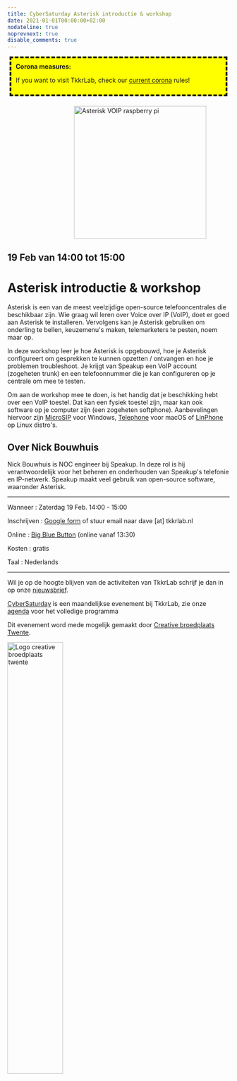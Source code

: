 ```yaml
---
title: CyberSaturday Asterisk introductie & workshop
date: 2021-01-01T00:00:00+02:00
nodateline: true
noprevnext: true
disable_comments: true
---
```

<div style="background: yellow;margin: 5px;padding:10px;border: 4px dashed black;">
<strong>Corona measures:</strong><p> If you want to visit TkkrLab, check our <a href="/corona">current corona</a> rules!</div>
<br>

<img alt="Asterisk VOIP raspberry pi" src="/images/asterisk_raspberry_pi.jpg" width="300px" height="300px" style="margin: 0px 30%;">

## 19 Feb van 14:00 tot 15:00 ##

# Asterisk introductie & workshop

Asterisk is een van de meest veelzijdige open-source telefooncentrales die beschikbaar zijn. Wie graag wil leren over Voice over IP (VoIP), doet er goed aan Asterisk te installeren. Vervolgens kan je Asterisk gebruiken om onderling te bellen, keuzemenu's maken, telemarketers te pesten, noem maar op.

In deze workshop leer je hoe Asterisk is opgebouwd, hoe je Asterisk configureert om gesprekken te kunnen opzetten / ontvangen en hoe je problemen troubleshoot. Je krijgt van Speakup een VoIP account (zogeheten trunk) en een telefoonnummer die je kan configureren op je centrale om mee te testen.

Om aan de workshop mee te doen, is het handig dat je beschikking hebt over een VoIP toestel. Dat kan een fysiek toestel zijn, maar kan ook software op je computer zijn (een zogeheten softphone). Aanbevelingen hiervoor zijn [MicroSIP](https://www.microsip.org) voor Windows, [Telephone](https://www.64characters.com/telephone/) voor macOS of [LinPhone](https://www.linphone.org) op Linux distro's.

## Over Nick Bouwhuis
Nick Bouwhuis is NOC engineer bij Speakup. In deze rol is hij verantwoordelijk voor het beheren en onderhouden van Speakup's telefonie en IP-netwerk. Speakup maakt veel gebruik van open-source software, waaronder Asterisk. 

<hr>
Wanneer : Zaterdag 19 Feb. 14:00 - 15:00

Inschrijven : [Google form](https://forms.gle/2hkTBsZmkn3FMWyL6) of stuur email naar dave [at] tkkrlab.nl

Online : [Big Blue Button](https://bbb.do.speakup.nl/b/dav-fxz-fhn) (online vanaf 13:30)

Kosten : gratis

Taal : Nederlands

<hr>

Wil je op de hoogte blijven van de activiteiten van TkkrLab schrijf je dan in op onze [nieuwsbrief](http://eepurl.com/gLxrLD).


[CyberSaturday](/cybersaturdays/cybersaturday/) is een maandelijkse evenement bij TkkrLab, zie onze [agenda](/agenda/) voor het volledige programma

Dit evenement word mede mogelijk gemaakt door [Creative broedplaats Twente](http://www.creatievebroedplaatsentwente.nl/).

<img width=50% src="/images/Logo-Creatieve-Broedplaatsen-Twente.jpg"  alt="Logo creative broedplaats twente">